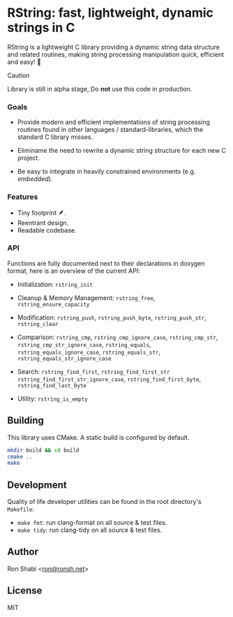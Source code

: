 # RString: fast, lightweight, dynamic strings in C

RString is a lightweight C library providing a dynamic string data structure and related routines, making string processing manipulation quick, efficient and easy! 🧵

> [!CAUTION]
>
> Library is still in alpha stage, Do **not** use this code in production.

### Goals

- Provide modern and efficient implementations of string processing routines found in other languages / standard-libraries, which the standard C library misses.

- Eliminame the need to rewrite a dynamic string structure for each new C project.

- Be easy to integrate in heavily constrained environments (e.g. _embedded_).

### Features

- Tiny footprint 🪶.
- Reentrant design.
- Readable codebase.

### API

Functions are fully documented next to their declarations in doxygen format, here is an overview of the current API:

- Initialization: `rstring_init`

- Cleanup & Memory Management: `rstring_free`, `rstring_ensure_capacity`

- Modification: `rstring_push`, `rstring_push_byte`, `rstring_push_str`, `rstring_clear`

- Comparison: `rstring_cmp`, `rstring_cmp_ignore_case`, `rstring_cmp_str`, `rstring_cmp_str_ignore_case`, `rstring_equals`, `rstring_equals_ignore_case`, `rstring_equals_str`, `rstring_equals_str_ignore_case`

- Search: `rstring_find_first`, `rstring_find_first_str` `rstring_find_first_str_ignore_case`, `rstring_find_first_byte`, `rstring_find_last_byte`
- Utility: `rstring_is_empty`

## Building

This library uses CMake. A static build is configured by default.

```sh
mkdir build && cd build
cmake ..
make
```

## Development

Quality of life developer utilities can be found in the root directory's `Makefile`:

- `make fmt`: run clang-format on all source & test files.
- `make tidy`: run clang-tidy on all source & test files.

## Author

Ron Shabi <<ron@ronsh.net>>

## License

MIT
